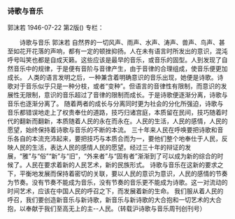 ### 诗歌与音乐
郭沫若
1946-07-22
第2版()
专栏：

　　诗歌与音乐
    郭沫若
    自然界的一切风声、雨声、水声、涛声、兽声、鸟声、甚至如花开花落的声响，都有一定的顿挫抑扬。人在未有语言时所发出的意识，混沌呼号叫笑也都是自成天籁。这些应该是最早的音乐，或音乐的固型。人到发现了自然音乐中的规律，于是便有音阶与音律产生，由于音律的合理组成，使音乐便更加成长。
    人类的语言发明之后，一种兼含着明确意识的音乐出现，她便是诗歌。诗歌对于音乐似乎只是一种分枝，或者“变种”。但语言的音律性有限制，而意识的发展性无限制，意识的音乐超过了音律的限制而成长。于是诗歌便逐渐分离，诗歌与音乐也逐渐分离了。
    随着两者的成长与分离同时更为社会的分化所强迫，诗歌与音乐都错误地走上了权贵奉仕的道路，技巧归诸宫庭，本质留在民间，技巧随着时代的翻新而翻新，本质随着人民的永在而永在。人民的生活，人民的感情，人民的愿望，始终保持着诗歌与音乐的不断的本流。
    三十年来人民在呼唤要把诗歌和音乐各自的本流充沛起来，要把技巧与本质合而为一，要他们整个地奉仕于人民，反映人民的生活，表达人民的感情人民的愿望。经过三十年的辩证的发展，“雅”与“俗”“新”与“旧”，“外来者”与“固有者”渐渐到了可以成为新的综合的时候了。人民在要求着新的人民艺术，新的民族形式。
    诗歌与音乐在这新的要求之下，平衡地发展而保持着密切的关联，要以人民的意识为意识，人民的感情的节奏为节奏。没有节奏不能成为音乐，没有节奏的音乐更不能成为诗歌。这一对流动的时间艺术，应该在中国人民的呼召之下，而发展着新的生命。
    我们服从着人民的呼召，我们要创造新音乐与新诗歌，新音乐与新诗歌的大合抱和一切艺术的大合抱，以奉献于我们至高无上的主--人民。（转载沪诗歌与音乐周刊创刊号）
